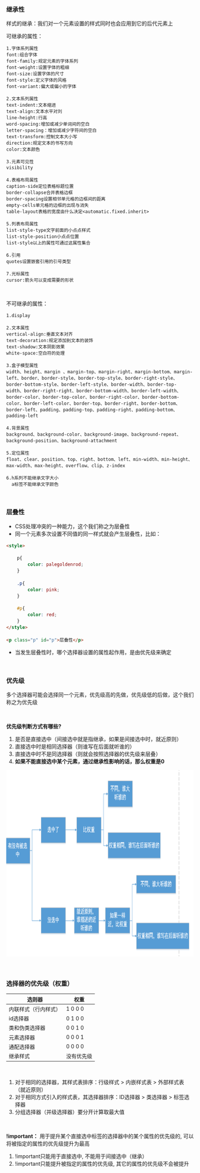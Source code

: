 ### 继承性

样式的继承：我们对一个元素设置的样式同时也会应用到它的后代元素上

可继承的属性：

```
1.字体系列属性
font:组合字体
font-family:规定元素的字体系列
font-weight:设置字体的粗细
font-size:设置字体的尺寸
font-style:定义字体的风格
font-variant:偏大或偏小的字体

2.文本系列属性
text-indent:文本缩进
text-align:文本水平对刘
line-height:行高
word-spacing:增加或减少单词间的空白
letter-spacing：增加或减少字符间的空白
text-transform:控制文本大小写
direction:规定文本的书写方向
color:文本颜色

3.元素可见性
visibility

4.表格布局属性
caption-side定位表格标题位置
border-collapse合并表格边框
border-spacing设置相邻单元格的边框间的距离
empty-cells单元格的边框的出现与消失
table-layout表格的宽度由什么决定<automatic.fixed.inherit>

5.列表布局属性
list-style-type文字前面的小点点样式
list-style-position小点点位置
list-style以上的属性可通过这属性集合

6.引用
quotes设置嵌套引用的引号类型

7.光标属性
cursor:箭头可以变成需要的形状
```

<br>

不可继承的属性：

```
1.display

2.文本属性
vertical-align:垂直文本对齐
text-decoration:规定添加到文本的装饰
text-shadow:文本阴影效果
white-space:空白符的处理

3.盒子模型属性
width、height、margin 、margin-top、margin-right、margin-bottom、margin-left、border、border-style、border-top-style、border-right-style、border-bottom-style、border-left-style、border-width、border-top-width、border-right-right、border-bottom-width、border-left-width、border-color、border-top-color、border-right-color、border-bottom-color、border-left-color、border-top、border-right、border-bottom、border-left、padding、padding-top、padding-right、padding-bottom、padding-left

4.背景属性
background、background-color、background-image、background-repeat、background-position、background-attachment

5.定位属性
float、clear、position、top、right、bottom、left、min-width、min-height、max-width、max-height、overflow、clip、z-index

6.h系列不能继承文字大小
  a标签不能继承文字颜色
```

<br>

### 层叠性

- CSS处理冲突的一种能力，这个我们称之为层叠性
- 同一个元素多次设置不同值的同一样式就会产生层叠性，比如：

```html
<style>
        
    p{
        color: palegoldenrod;
    }

    .p{
        color: pink;
    }

    #p{
        color: red;
    }
</style>

<p class="p" id="p">层叠性</p>
```
- 当发生层叠性时，哪个选择器设置的属性起作用，是由优先级来确定

<br>

### 优先级

多个选择器可能会选择同一个元素，优先级高的先做，优先级低的后做，这个我们称之为优先级

<br>

**优先级判断方式有哪些?**

1. 是否是直接选中（间接选中就是指继承，如果是间接选中时，就近原则）
2. 直接选中时是相同选择器（则谁写在后面就听谁的）
3. 直接选中时不是同选择器（则就会按照选择器的优先级来层叠）
4. **如果不能直接选中某个元素，通过继承性影响的话，那么权重是0**

<img width="800" height="500" src="../image/层叠.png">


<br>

<br>

<br>

### 选择器的优先级（权重）

选则器       |  权重    |
----        |   ----    |
内联样式（行内样式）     |  1 0 0 0 |
id选择器     |  0 1 0 0 |
类和伪类选择器  |  0 0 1 0 |
元素选择器   |   0 0 0 1    |
通配选择器   |   0 0 0 0    |
继承样式     |  没有优先级  |

<br>

1. 对于相同的选择器，其样式表排序：行级样式 > 内嵌样式表 > 外部样式表（就近原则）
2. 对于相同方式引入的样式表，其选择器排序：ID选择器 > 类选择器 > 标签选择器
3. 分组选择器（并级选择器）要分开计算取最大值





<br>

**!important：** 用于提升某个直接选中标签的选择器中的某个属性的优先级的, 可以将被指定的属性的优先级提升为最高

1. !important只能用于直接选中, 不能用于间接选中（继承）
2. !important只能提升被指定的属性的优先级, 其它的属性的优先级不会被提升







